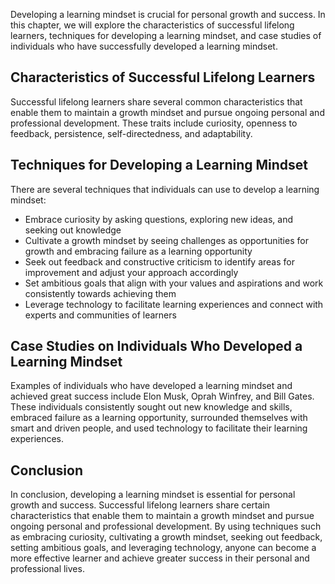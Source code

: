 
Developing a learning mindset is crucial for personal growth and success. In this chapter, we will explore the characteristics of successful lifelong learners, techniques for developing a learning mindset, and case studies of individuals who have successfully developed a learning mindset.

Characteristics of Successful Lifelong Learners
-----------------------------------------------

Successful lifelong learners share several common characteristics that enable them to maintain a growth mindset and pursue ongoing personal and professional development. These traits include curiosity, openness to feedback, persistence, self-directedness, and adaptability.

Techniques for Developing a Learning Mindset
--------------------------------------------

There are several techniques that individuals can use to develop a learning mindset:

* Embrace curiosity by asking questions, exploring new ideas, and seeking out knowledge
* Cultivate a growth mindset by seeing challenges as opportunities for growth and embracing failure as a learning opportunity
* Seek out feedback and constructive criticism to identify areas for improvement and adjust your approach accordingly
* Set ambitious goals that align with your values and aspirations and work consistently towards achieving them
* Leverage technology to facilitate learning experiences and connect with experts and communities of learners

Case Studies on Individuals Who Developed a Learning Mindset
------------------------------------------------------------

Examples of individuals who have developed a learning mindset and achieved great success include Elon Musk, Oprah Winfrey, and Bill Gates. These individuals consistently sought out new knowledge and skills, embraced failure as a learning opportunity, surrounded themselves with smart and driven people, and used technology to facilitate their learning experiences.

Conclusion
----------

In conclusion, developing a learning mindset is essential for personal growth and success. Successful lifelong learners share certain characteristics that enable them to maintain a growth mindset and pursue ongoing personal and professional development. By using techniques such as embracing curiosity, cultivating a growth mindset, seeking out feedback, setting ambitious goals, and leveraging technology, anyone can become a more effective learner and achieve greater success in their personal and professional lives.
